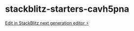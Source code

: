 # stackblitz-starters-cavh5pna

[Edit in StackBlitz next generation editor ⚡️](https://stackblitz.com/~/github.com/anime-kun32/stackblitz-starters-cavh5pna)